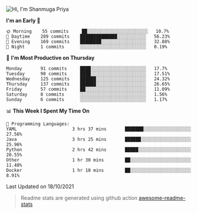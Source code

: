 ![Hi, I'm Shanmuga Priya](https://user-images.githubusercontent.com/11372997/129910864-2785432b-adea-4e52-92eb-f9290c766e28.gif)

<!--START_SECTION:waka-->
**I'm an Early 🐤** 

```text
🌞 Morning    55 commits     ██░░░░░░░░░░░░░░░░░░░░░░░   10.7% 
🌆 Daytime    289 commits    ██████████████░░░░░░░░░░░   56.23% 
🌃 Evening    169 commits    ████████░░░░░░░░░░░░░░░░░   32.88% 
🌙 Night      1 commits      ░░░░░░░░░░░░░░░░░░░░░░░░░   0.19%

```
📅 **I'm Most Productive on Thursday** 

```text
Monday       91 commits     ████░░░░░░░░░░░░░░░░░░░░░   17.7% 
Tuesday      90 commits     ████░░░░░░░░░░░░░░░░░░░░░   17.51% 
Wednesday    125 commits    ██████░░░░░░░░░░░░░░░░░░░   24.32% 
Thursday     137 commits    ██████░░░░░░░░░░░░░░░░░░░   26.65% 
Friday       57 commits     ██░░░░░░░░░░░░░░░░░░░░░░░   11.09% 
Saturday     8 commits      ░░░░░░░░░░░░░░░░░░░░░░░░░   1.56% 
Sunday       6 commits      ░░░░░░░░░░░░░░░░░░░░░░░░░   1.17%

```


📊 **This Week I Spent My Time On** 

```text
💬 Programming Languages: 
YAML                     3 hrs 37 mins       ███████░░░░░░░░░░░░░░░░░░   27.56% 
Java                     3 hrs 25 mins       ██████░░░░░░░░░░░░░░░░░░░   25.96% 
Python                   2 hrs 42 mins       █████░░░░░░░░░░░░░░░░░░░░   20.55% 
Other                    1 hr 30 mins        ██░░░░░░░░░░░░░░░░░░░░░░░   11.48% 
Docker                   1 hr 10 mins        ██░░░░░░░░░░░░░░░░░░░░░░░   8.91%

```


 Last Updated on 18/10/2021
<!--END_SECTION:waka-->
> Readme stats are generated using github action [awesome-readme-stats](https://github.com/anmol098/waka-readme-stats)
<!--
**Shanmugapriya03/Shanmugapriya03** is a ✨ _special_ ✨ repository because its `README.md` (this file) appears on your GitHub profile.

Here are some ideas to get you started:

- 🔭 I’m currently working on ...
- 🌱 I’m currently learning ...
- 👯 I’m looking to collaborate on ...
- 🤔 I’m looking for help with ...
- 💬 Ask me about ...
- 📫 How to reach me: ...
- 😄 Pronouns: ...
- ⚡ Fun fact: ...
-->
